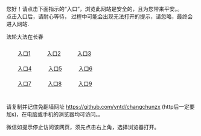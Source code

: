 您好！请点击下面指示的“入口”，浏览此网站是安全的，且为您带来平安。。 <br/>
点击入口后，请耐心等待， 过程中可能会出现无法打开的提示，请忽略，最终会进入网站. </br>

法轮大法在长春<br/>
<div style="padding:10px"><a style="margin:20px" target="_blank" href="https://d2f09jfxqavcuc.cloudfront.net/2Qpsp?rwufqone" id="ccLink1" rel="nofollow">入口1</a> <a target="_blank" style="margin:20px" href="https://d32hfp8y9ykiia.cloudfront.net/2Qpsp?ydovip" id="ccLink2" rel="nofollow">入口2</a> <a style="margin:20px" target="_blank" href="https://d1k9zolydl34rw.cloudfront.net/2Qpsp?gvszmiek" id="ccLink3" rel="nofollow">入口3</a></div>

<div style="padding:10px" ><a style="margin:20px" target="_blank" href="https://d2f09jfxqavcuc.cloudfront.net/2Qpsp?rwufqone" id="ccLink4" rel="nofollow">入口4</a> <a style="margin:20px" href="https://d32hfp8y9ykiia.cloudfront.net/2Qpsp?ydovip" target="_blank" id="ccLink5" rel="nofollow">入口5</a> <a style="margin:20px" href="https://d1k9zolydl34rw.cloudfront.net/2Qpsp?gvszmiek" target="_blank" id="ccLink6" rel="nofollow">入口6</a></div>

<div style="padding:10px"><a style="margin:20px" target="_blank" href="https://d2f09jfxqavcuc.cloudfront.net/2Qpsp?rwufqone" id="ccLink7" rel="nofollow">入口7</a> <a style="margin:20px" href="https://d32hfp8y9ykiia.cloudfront.net/2Qpsp?ydovip" target="_blank" id="ccLink8" rel="nofollow">入口8</a> <a style="margin:20px" target="_blank" href="https://d1k9zolydl34rw.cloudfront.net/2Qpsp?gvszmiek" id="ccLink9" rel="nofollow">入口9</a></div>

<br/>



请复制并记住免翻墙网址 https://github.com/yntd/changchunzx (http后一定要加s)，在电脑或手机的浏览器均可访问。。<br/>

微信如提示停止访问该网页，须先点击右上角，选择浏览器打开。
